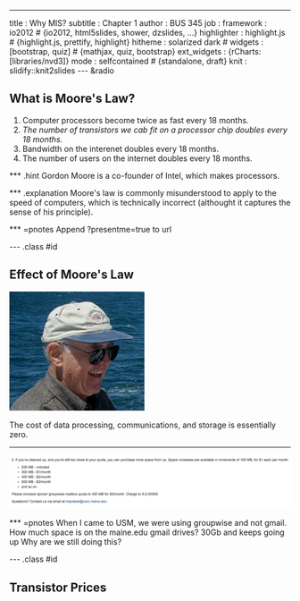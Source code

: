 ---
title       : Why MIS?
subtitle    : Chapter 1
author      : BUS 345
job         : 
framework   : io2012        # {io2012, html5slides, shower, dzslides, ...}
highlighter : highlight.js  # {highlight.js, prettify, highlight}
hitheme     : solarized dark      # 
widgets     : [bootstrap, quiz]            # {mathjax, quiz, bootstrap}
ext_widgets : {rCharts: [libraries/nvd3]}
mode        : selfcontained # {standalone, draft}
knit        : slidify::knit2slides
--- &radio

## What is Moore's Law?

1. Computer processors become twice as fast every 18 months.
2. _The number of transistors we cab fit on a processor chip doubles every 18 months._
3. Bandwidth on the interenet doubles every 18 months.
4. The number of users on the internet doubles every 18 months.

*** .hint
Gordon Moore is a co-founder of Intel, which makes processors.

*** .explanation
Moore's law is commonly misunderstood to apply to the speed of computers, which is technically incorrect (althought it captures the sense of his principle).

*** =pnotes
Append ?presentme=true to url

--- .class #id 

## Effect of Moore's Law

[!["Gordon Moore" by Steve Jurvetson from Menlo Park, USA - Moore Fish. Licensed under CC BY 2.0 via Wikimedia Commons](./assets/img/Gordon_Moore.jpg)](https://commons.wikimedia.org/wiki/File:Gordon_Moore.jpg#/media/File:Gordon_Moore.jpg)

The cost of data processing, communications, and storage is essentially zero.

______

[![Groupwise Quota](./assets/img/groupwise_quota.png)](https://webapp.usm.maine.edu/confluence/display/kb/How+to+deal+with+a+full+mailbox)


*** =pnotes
When I came to USM, we were using groupwise and not gmail.
How much space is on the maine.edu gmail drives? 30Gb and keeps going up
Why are we still doing this?

--- .class #id
## Transistor Prices

<div id = 'chart1' class = 'rChart morris'></div>
<script type='text/javascript'>
    var chartParams = {
 "element": "chart1",
"width":            800,
"height":            400,
"xkey": "year",
"ykeys": [
 "cost" 
],
"data": [
 {
 "year": "1983",
"cost":           3923 
},
{
 "year": "1985",
"cost":         902.95 
},
{
 "year": "1988",
"cost":          314.5 
},
{
 "year": "1997",
"cost":          17.45 
},
{
 "year": "2002",
"cost":           0.97 
},
{
 "year": "2005",
"cost":           0.05 
},
{
 "year": "2015",
"cost":           0.01 
} 
],
"pointSize":              0,
"lineWidth":              1,
"id": "chart1",
"labels": "cost" 
},
      chartType = "line"
    new Morris[chartType](chartParams)
</script>
